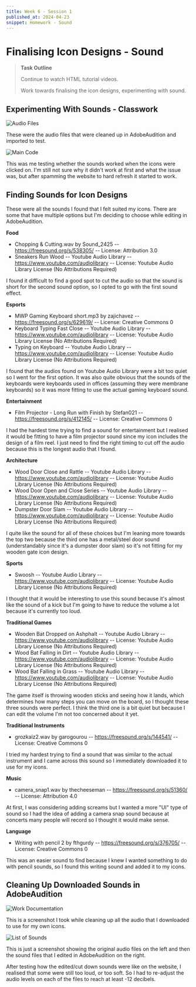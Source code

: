 ```yaml
---
title: Week 6 - Session 1
published_at: 2024-04-23
snippet: Homework - Sound
---
```

# Finalising Icon Designs - Sound
>**Task Outline**
>
> Continue to watch HTML tutorial videos.
>
> Work towards finalising the icon designs, experimenting with sound.

## Experimenting With Sounds - Classwork

![Audio Files](W6ICONS/AUDIOEXP.png)

These were the audio files that were cleaned up in AdobeAudition and imported to test.

![Main Code](W6ICONS/HTMLEXP.png)

This was me testing whether the sounds worked when the icons were clicked on. I'm still not sure why it didn't work at first and what the issue was, but after spamming the website to hard refresh it started to work.

## Finding Sounds for Icon Designs
These were all the sounds I found that I felt suited my icons. There are some that have multiple options but I'm deciding to choose while editing in AdobeAudition.

**Food**
- Chopping & Cutting.wav by Sound_2425 -- https://freesound.org/s/538305/ -- License: Attribution 3.0
- Sneakers Run Wood -- Youtube Audio Library -- https://www.youtube.com/audiolibrary -- License: Youtube Audio Library License (No Attributions Required)

I found it difficult to find a good spot to cut the audio so that the sound is short for the second sound option, so I opted to go with the first sound effect.

**Esports**
- MWP Gaming Keyboard short.mp3 by zajichavez -- https://freesound.org/s/629619/ -- License: Creative Commons 0
- Keyboard Typing Fast Close -- Youtube Audio Library -- https://www.youtube.com/audiolibrary -- License: Youtube Audio Library License (No Attributions Required)
- Typing on Keyboard -- Youtube Audio Library -- https://www.youtube.com/audiolibrary -- License: Youtube Audio Library License (No Attributions Required)

I found that the audios found on Youtube Audio Library were a bit too quiet so I went for the first option. It was also quite obvious that the sounds of the keyboards were keyboards used in offices (assuming they were membrane keyboards) so it was more fitting to use the actual gaming keyboard sound.

**Entertainment**
- Film Projector - Long Run with Finish by Stefan021 -- https://freesound.org/s/412145/ -- License: Creative Commons 0

I had the hardest time trying to find a sound for entertainment but I realised it would be fitting to have a film projector sound since my icon includes the design of a film reel. I just need to find the right timing to cut off the audio because this is the longest audio that I found.

**Architecture**
- Wood Door Close and Rattle -- Youtube Audio Library -- https://www.youtube.com/audiolibrary -- License: Youtube Audio Library License (No Attributions Required)
- Wood Door Open and Close Series -- Youtube Audio Library -- https://www.youtube.com/audiolibrary -- License: Youtube Audio Library License (No Attributions Required)
- Dumpster Door Slam -- Youtube Audio Library -- https://www.youtube.com/audiolibrary -- License: Youtube Audio Library License (No Attributions Required)

I quite like the sound for all of these choices but I'm leaning more towards the top two because the third one has a metal/steel door sound (understandably since it's a dumpster door slam) so it's not fitting for my wooden gate icon design.

**Sports**
- Swoosh -- Youtube Audio Library -- https://www.youtube.com/audiolibrary -- License: Youtube Audio Library License (No Attributions Required)

I thought that it would be interesting to use this sound because it's almost like the sound of a kick but I'm going to have to reduce the volume a lot because it's currently too loud.

**Traditional Games**
- Wooden Bat Dropped on Ashphalt -- Youtube Audio Library -- https://www.youtube.com/audiolibrary -- License: Youtube Audio Library License (No Attributions Required)
- Wood Bat Falling in Dirt -- Youtube Audio Library -- https://www.youtube.com/audiolibrary -- License: Youtube Audio Library License (No Attributions Required)
- Wood Bat Falling in Grass -- Youtube Audio Library -- https://www.youtube.com/audiolibrary -- License: Youtube Audio Library License (No Attributions Required)

The game itself is throwing wooden sticks and seeing how it lands, which determines how many steps you can move on the board, so I thought these three sounds were perfect. I think the third one is a bit quiet but because I can edit the volume I'm not too concerned about it yet.

**Traditional Instruments**
- grozkaiz2.wav by garogourou -- https://freesound.org/s/144541/ -- License: Creative Commons 0

I tried my hardest trying to find a sound that was similar to the actual instrument and I came across this sound so I immediately downloaded it to use for my icons.

**Music**
- camera_snap1.wav by thecheeseman -- https://freesound.org/s/51360/ -- License: Attribution 4.0

At first, I was considering adding screams but I wanted a more "UI" type of sound so I had the idea of adding a camera snap sound because at concerts many people will record so I thought it would make sense.

**Language**
- Writing with pencil 2 by fthgurdy -- https://freesound.org/s/376705/ -- License: Creative Commons 0

This was an easier sound to find because I knew I wanted something to do with pencil sounds, so I found this writing sound and added it to my icons.

## Cleaning Up Downloaded Sounds in AdobeAudition

![Work Documentation](/W6ICONS/WORKDOCUMENTATION.png)

This is a screenshot I took while cleaning up all the audio that I downloaded to use for my own icons.

![List of Sounds](/W6ICONS/SoundSS.png)

This is just a screenshot showing the original audio files on the left and then the sound files that I edited in AdobeAudition on the right.

After testing how the edited/cut down sounds were like on the website, I realised that some were still too loud, or too soft. So I had to re-adjust the audio levels on each of the files to reach at least -12 decibels.